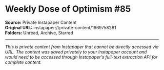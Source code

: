 # Weekly Dose of Optimism #85

**Source:** Private Instapaper Content  
**Original URL:** instapaper://private-content/1669758261  
**Folders:** Unread, Archive, Starred  

---

*This is private content from Instapaper that cannot be directly accessed via URL. The content was saved privately to your Instapaper account and would need to be accessed through Instapaper's full-text extraction API for complete content.*